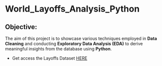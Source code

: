 # World_Layoffs_Analysis_Python

## Objective:

The aim of this project is to showcase various techniques employed in **Data Cleaning** and conducting **Exploratory Data Analysis (EDA)** to derive meaningful insights from the database using **Python**.

- Get access the Layoffs Dataset [HERE](https://www.kaggle.com/datasets/swaptr/layoffs-2022)
